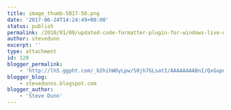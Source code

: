 ```yaml
---
title: image_thumb-5B17-5D.png
date: '2017-06-24T14:24:49+00:00'
status: publish
permalink: /2010/01/09/updated-code-formatter-plugin-for-windows-live-writer/image_thumb-5b17-5d-png
author: stevedunn
excerpt: ''
type: attachment
id: 120
blogger_permalink:
    - 'http://lh5.ggpht.com/_bIhihWOyLpw/S0jh7GLsatI/AAAAAAAABnI/QxGapuPzoss/image_thumb%5B17%5D.png'
blogger_blog:
    - stevedunns.blogspot.com
blogger_author:
    - 'Steve Dunn'
---
```

<!DOCTYPE html PUBLIC "-//W3C//DTD HTML 4.0 Transitional//EN" "http://www.w3.org/TR/REC-html40/loose.dtd">
<?xml encoding="UTF-8">
